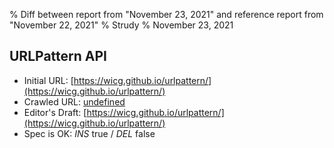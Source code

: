 % Diff between report from "November 23, 2021" and reference report from "November 22, 2021"
% Strudy
% November 23, 2021

## URLPattern API

- Initial URL: [https://wicg.github.io/urlpattern/](https://wicg.github.io/urlpattern/)
- Crawled URL: [undefined](undefined)
- Editor's Draft: [https://wicg.github.io/urlpattern/](https://wicg.github.io/urlpattern/)
- Spec is OK: *INS* true / *DEL* false



